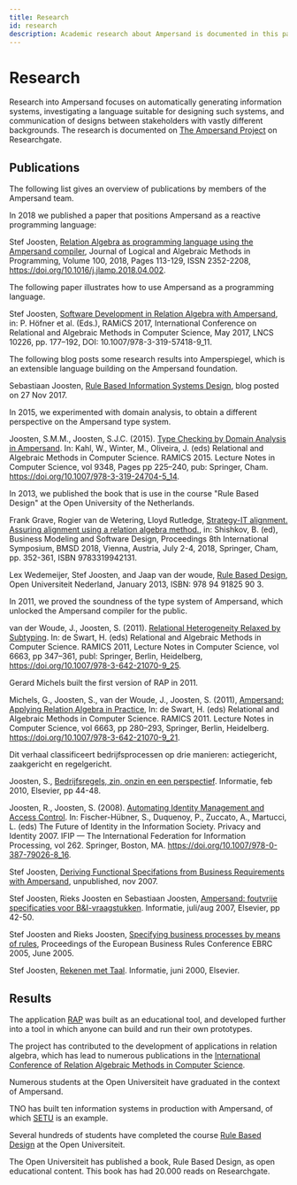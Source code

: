 ```yaml
---
title: Research
id: research
description: Academic research about Ampersand is documented in this page
---
```


# Research

Research into Ampersand focuses on automatically generating information systems, investigating a language suitable for designing such systems, and communication of designs between stakeholders with vastly different backgrounds. The research is documented on [The Ampersand Project](https://www.researchgate.net/project/Ampersand-automated-design-and-synthesis-of-information-systems-for-compliance-critical-applications) on Researchgate.

## Publications  
<!--  The main page in AmpersandTarski.github.io refers to this header, so please don't change it frivolously. -->
The following list gives an overview of publications by members of the Ampersand team.

In 2018 we published a paper that positions Ampersand as a reactive programming language:

Stef Joosten, [Relation Algebra as programming language using the Ampersand compiler](https://www.sciencedirect.com/science/article/pii/S2352220817301499?via%3Dihub), Journal of Logical and Algebraic Methods in Programming, Volume 100, 2018, Pages 113-129, ISSN 2352-2208, https://doi.org/10.1016/j.jlamp.2018.04.002.

The following paper illustrates how to use Ampersand as a programming language.

Stef Joosten, [Software Development in Relation Algebra with Ampersand](https://www.researchgate.net/profile/Stef-Joosten/publication/316434400_Software_Development_in_Relation_Algebra_with_Ampersand/links/5aecae0a0f7e9b01d3e16446/Software-Development-in-Relation-Algebra-with-Ampersand.pdf), 
in: P. Höfner et al. (Eds.), RAMiCS 2017, International Conference on Relational and Algebraic Methods in Computer Science, May 2017, LNCS 10226, pp. 177–192, DOI: 10.1007/978-3-319-57418-9_11.

The following blog posts some research results into Amperspiegel, which is an extensible language building on the Ampersand foundation.

Sebastiaan Joosten, [Rule Based Information Systems Design](http://sjcjoosten.nl/1-research/information-systems/), blog posted on 27 Nov 2017.

In 2015, we experimented with domain analysis, to obtain a different perspective on the Ampersand type system.

Joosten, S.M.M., Joosten, S.J.C. (2015). [Type Checking by Domain Analysis in Ampersand](https://www.researchgate.net/publication/315043308_Type_Checking_by_Domain_Analysis_in_Ampersand). In: Kahl, W., Winter, M., Oliveira, J. (eds) Relational and Algebraic Methods in Computer Science. RAMICS 2015. Lecture Notes in Computer Science, vol 9348, Pages pp 225–240, pub: Springer, Cham. https://doi.org/10.1007/978-3-319-24704-5_14.

In 2013, we published the book that is use in the course "Rule Based Design" at the Open University of the Netherlands.

Frank Grave, Rogier van de Wetering, Lloyd Rutledge, [Strategy-IT alignment. Assuring alignment using a relation algebra method.](https://research.ou.nl/ws/portalfiles/portal/41923104/Strategy_IT_alignment_Assuring_Alignment_Using_a_Relation_Algebra_Method_1_.pdf), in: Shishkov, B. (ed), Business Modeling and Software Design, Proceedings 8th International Symposium, BMSD 2018, Vienna, Austria, July 2-4, 2018, Springer, Cham, pp. 352-361, ISBN 9783319942131.

Lex Wedemeijer, Stef Joosten, and Jaap van der woude, [Rule Based Design](https://www.researchgate.net/profile/Stef-Joosten/publication/327022933_Rule_Based_Design/links/5b7321be45851546c903234a/Rule-Based-Design.pdf),
Open Universiteit Nederland, January 2013, ISBN: 978 94 91825 90 3.

In 2011, we proved the soundness of the type system of Ampersand, which unlocked the Ampersand compiler for the public.

van der Woude, J., Joosten, S. (2011). [Relational Heterogeneity Relaxed by Subtyping](https://www.researchgate.net/publication/221134732_Relational_Heterogeneity_Relaxed_by_Subtyping). In: de Swart, H. (eds) Relational and Algebraic Methods in Computer Science. RAMICS 2011, Lecture Notes in Computer Science, vol 6663, pp 347–361, publ: Springer, Berlin, Heidelberg, https://doi.org/10.1007/978-3-642-21070-9_25.

Gerard Michels built the first version of RAP in 2011.

Michels, G., Joosten, S., van der Woude, J., Joosten, S. (2011), [Ampersand: Applying Relation Algebra in Practice](https://www.researchgate.net/publication/221134925_Ampersand_-_Applying_Relation_Algebra_in_Practice), In: de Swart, H. (eds) Relational and Algebraic Methods in Computer Science. RAMICS 2011. Lecture Notes in Computer Science, vol 6663, pp 280–293, Springer, Berlin, Heidelberg. https://doi.org/10.1007/978-3-642-21070-9_21.

Dit verhaal classificeert bedrijfsprocessen op drie manieren: actiegericht, zaakgericht en regelgericht.

Joosten, S., [Bedrijfsregels, zin, onzin en een perspectief](https://www.researchgate.net/publication/283009661_Bedrijfsregels). Informatie, feb 2010, Elsevier, pp 44-48.

Joosten, R., Joosten, S. (2008). [Automating Identity Management and Access Control](https://www.researchgate.net/publication/45813877_Automating_Identity_Management_and_Access_Control). In: Fischer-Hübner, S., Duquenoy, P., Zuccato, A., Martucci, L. (eds) The Future of Identity in the Information Society. Privacy and Identity 2007. IFIP — The International Federation for Information Processing, vol 262. Springer, Boston, MA. https://doi.org/10.1007/978-0-387-79026-8_16.

Stef Joosten, [Deriving Functional Specifations from Business Requirements with Ampersand](https://www.researchgate.net/publication/255609348_Deriving_Functional_Specifications_from_Business_Requirements_with_Ampersand), unpublished, nov 2007.

Stef Joosten, Rieks Joosten en Sebastiaan Joosten, [Ampersand: foutvrije specificaties voor B&I-vraagstukken](http://sjcjoosten.nl/publications/Informatie2007Ampersand.pdf). Informatie, juli/aug 2007, Elsevier, pp 42-50.

Stef Joosten and Rieks Joosten, [Specifying business processes by means of rules](https://www.researchgate.net/publication/236340044_Specifying_business_processes_by_means_of_rules), Proceedings of the European Business Rules Conference EBRC 2005, June 2005.

Stef Joosten, [Rekenen met Taal](https://www.researchgate.net/publication/236340036_Rekenen_met_taal). Informatie, juni 2000, Elsevier.

## Results  
<!--  The main page in AmpersandTarski.github.io refers to this header, so please don't change it frivolously. -->
The application [RAP](https://rap.cs.ou.nl) was built as an educational tool, and developed further into a tool in which anyone can build and run their own prototypes.

The project has contributed to the development of applications in relation algebra, which has lead to numerous publications in the [International Conference of Relation Algebraic Methods in Computer Science](https://ramics20.lis-lab.fr/).

Numerous students at the Open Universiteit have graduated in the context of Ampersand.

TNO has built ten information systems in production with Ampersand, of which [SETU](https://setu.semantic-treehouse.nl) is an example.

Several hundreds of students have completed the course [Rule Based Design](https://www.ou.nl/-/IM0403_Rule-Based-Design) at the Open Universiteit.

The Open Universiteit has published a book, Rule Based Design, as open educational content. This book has had 20.000 reads on Researchgate.